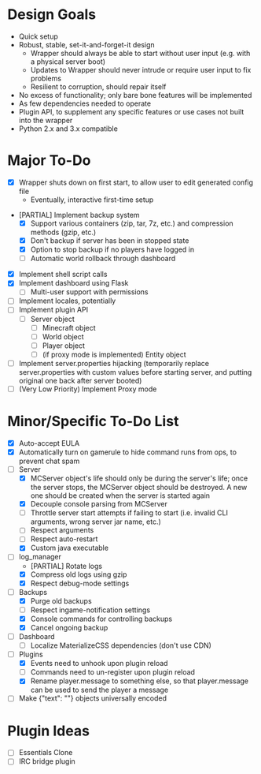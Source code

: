 # Design Goals #
- Quick setup
- Robust, stable, set-it-and-forget-it design
    - Wrapper should always be able to start without user input (e.g. with a physical server boot)
    - Updates to Wrapper should never intrude or require user input to fix problems
    - Resilient to corruption, should repair itself
- No excess of functionality; only bare bone features will be implemented
- As few dependencies needed to operate
- Plugin API, to supplement any specific features or use cases not built into the wrapper
- Python 2.x and 3.x compatible

# Major To-Do #

- [x] Wrapper shuts down on first start, to allow user to edit generated config file
    - Eventually, interactive first-time setup

- [PARTIAL] Implement backup system
    - [x] Support various containers (zip, tar, 7z, etc.) and compression methods (gzip, etc.)
    - [x] Don't backup if server has been in stopped state
    - [x] Option to stop backup if no players have logged in
    - [ ] Automatic world rollback through dashboard
- [x] Implement shell script calls
- [x] Implement dashboard using Flask
    - [ ] Multi-user support with permissions
- [ ] Implement locales, potentially
- [ ] Implement plugin API
    - [ ] Server object
        - [ ] Minecraft object
        - [ ] World object
        - [ ] Player object
        - [ ] (if proxy mode is implemented) Entity object
- [ ] Implement server.properties hijacking (temporarily replace server.properties with custom values before starting server, and putting original one back after server booted)
- [ ] (Very Low Priority) Implement Proxy mode

# Minor/Specific To-Do List #
- [x] Auto-accept EULA
- [x] Automatically turn on gamerule to hide command runs from ops, to prevent chat spam
- [ ] Server
    - [x] MCServer object's life should only be during the server's life; once the server stops, the MCServer object should be destroyed. A new one should be created when the server is started again
    - [x] Decouple console parsing from MCServer
    - [ ] Throttle server start attempts if failing to start (i.e. invalid CLI arguments, wrong server jar name, etc.)
    - [ ] Respect arguments
    - [ ] Respect auto-restart
    - [x] Custom java executable
- [ ] log_manager
    - [PARTIAL] Rotate logs
    - [x] Compress old logs using gzip
    - [x] Respect debug-mode settings
- [ ] Backups
    - [x] Purge old backups
    - [ ] Respect ingame-notification settings
    - [x] Console commands for controlling backups
    - [x] Cancel ongoing backup
- [ ] Dashboard
    - [ ] Localize MaterializeCSS dependencies (don't use CDN)
- [ ] Plugins
    - [x] Events need to unhook upon plugin reload
    - [ ] Commands need to un-register upon plugin reload
    - [x] Rename player.message to something else, so that player.message can be used to send the player a message
- [ ] Make {"text": ""} objects universally encoded

# Plugin Ideas #
- [ ] Essentials Clone
- [ ] IRC bridge plugin
